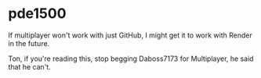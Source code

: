 # pde1500
If multiplayer won't work with just GitHub, I might get it to work with Render in the future.

Ton, if you're reading this, stop begging Daboss7173 for Multiplayer, he said that he can't.
